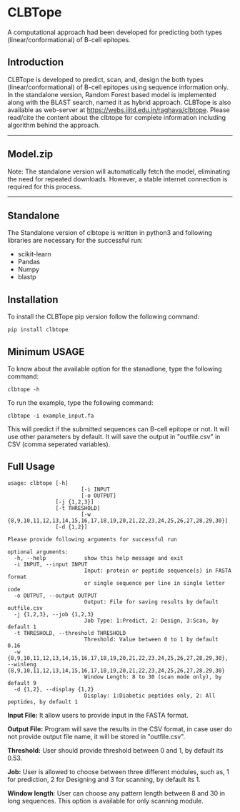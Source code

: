 # **CLBTope**
A computational approach had been developed for predicting both types (linear/conformational) of B-cell epitopes. 
## Introduction
CLBTope is developed to predict, scan, and, design the both types (linear/conformational) of B-cell epitopes using sequence information only. In the standalone version, Random Forest based model is implemented along with the BLAST search, named it as hybrid approach.
CLBTope is also available as web-server at https://webs.iiitd.edu.in/raghava/clbtope. Please read/cite the content about the clbtope for complete information including algorithm behind the approach.
____________________________________________________________________
## Model.zip
Note: The standalone version will automatically fetch the model, eliminating the need for repeated downloads. However, a stable internet connection is required for this process.
____________________________________________________________________

## Standalone
The Standalone version of clbtope is written in python3 and following libraries are necessary for the successful run:
- scikit-learn
- Pandas
- Numpy
- blastp
## Installation
To install the CLBTope pip version follow the following command:
```
pip install clbtope
```
## Minimum USAGE
To know about the available option for the stanadlone, type the following command:
```
clbtope -h
```
To run the example, type the following command:
```
clbtope -i example_input.fa
```
This will predict if the submitted sequences can B-cell epitope or not. It will use other parameters by default. It will save the output in "outfile.csv" in CSV (comma seperated variables).

## Full Usage
```
usage: clbtope [-h] 
                       [-i INPUT 
                       [-o OUTPUT]
		       [-j {1,2,3}]
		       [-t THRESHOLD]
                       [-w {8,9,10,11,12,13,14,15,16,17,18,19,20,21,22,23,24,25,26,27,28,29,30}]
		       [-d {1,2}]
```
```
Please provide following arguments for successful run

optional arguments:
  -h, --help            show this help message and exit
  -i INPUT, --input INPUT
                        Input: protein or peptide sequence(s) in FASTA format
                        or single sequence per line in single letter code
  -o OUTPUT, --output OUTPUT
                        Output: File for saving results by default outfile.csv
  -j {1,2,3}, --job {1,2,3}
                        Job Type: 1:Predict, 2: Design, 3:Scan, by default 1
  -t THRESHOLD, --threshold THRESHOLD
                        Threshold: Value between 0 to 1 by default 0.16
  -w {8,9,10,11,12,13,14,15,16,17,18,19,20,21,22,23,24,25,26,27,28,29,30}, --winleng {8,9,10,11,12,13,14,15,16,17,18,19,20,21,22,23,24,25,26,27,28,29,30}
                        Window Length: 8 to 30 (scan mode only), by default 9
  -d {1,2}, --display {1,2}
                        Display: 1:Diabetic peptides only, 2: All peptides, by default 1
```

**Input File:** It allow users to provide input in the FASTA format.

**Output File:** Program will save the results in the CSV format, in case user do not provide output file name, it will be stored in "outfile.csv".

**Threshold:** User should provide threshold between 0 and 1, by default its 0.53.

**Job:** User is allowed to choose between three different modules, such as, 1 for prediction, 2 for Designing and 3 for scanning, by default its 1.

**Window length**: User can choose any pattern length between 8 and 30 in long sequences. This option is available for only scanning module.

